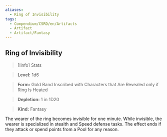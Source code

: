 ```yaml
---
aliases:
  - Ring of Invisibility
tags:
  - Compendium/CSRD/en/Artifacts
  - Artifact
  - Artifact/Fantasy
---
```

  
    
## Ring of Invisibility    
>[!info] Stats    
> **Level:** 1d6    
> **Form:** Gold Band Inscribed with Characters that Are Revealed only if Ring Is Heated    
> **Depletion:** 1 in 1D20    
> **Kind:** Fantasy  
    
The wearer of the ring becomes invisible for one minute. While invisible, the wearer is specialized in stealth and Speed defense tasks. The effect ends if they attack or spend points from a Pool for any reason.